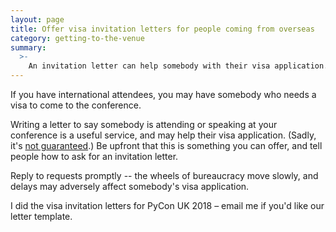 ```yaml
---
layout: page
title: Offer visa invitation letters for people coming from overseas
category: getting-to-the-venue
summary:
  >-
    An invitation letter can help somebody with their visa application.
---
```


If you have international attendees, you may have somebody who needs a visa to come to the conference.

Writing a letter to say somebody is attending or speaking at your conference is a useful service, and may help their visa application.
(Sadly, it's [not guaranteed](https://www.museumsassociation.org/museums-journal/news/10082018-egyptian-curators-denied-visas).)
Be upfront that this is something you can offer, and tell people how to ask for an invitation letter.

Reply to requests promptly -- the wheels of bureaucracy move slowly, and delays may adversely affect somebody's visa application.

I did the visa invitation letters for PyCon UK 2018 – email me if you'd like our letter template.